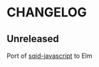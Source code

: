 # CHANGELOG

## Unreleased

Port of [sqid-javascript](https://github.com/sqids/sqids-javascript/tree/94d69d1205849ca0a229346b435644b0cf38a574) to Elm
